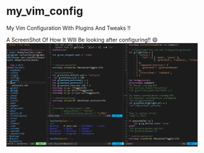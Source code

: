 # my_vim_config
My Vim Configuration With Plugins And Tweaks !!

A ScreenShot Of How It WIll Be looking after configuring!! :smile:
![](MY_vim.PNG)
